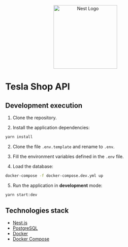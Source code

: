<p align="center">
  <a href="http://nestjs.com/" target="blank"><img src="https://nestjs.com/img/logo-small.svg" width="200" alt="Nest Logo" /></a>
</p>

# Tesla Shop API

## Development execution

1. Clone the repository.

2. Install the application dependencies:

```bash
yarn install
```

2. Clone the file ```.env.template``` and rename to ```.env```.

3. Fill the environment variables defined in the ```.env``` file.

4. Load the database:

```bash
docker-compose -f docker-compose.dev.yml up
```

5. Run the application in **development** mode:

```bash
yarn start:dev
```

## Technologies stack

- [Nest.js](https://nestjs.com)
- [PostgreSQL](https://www.postgresql.org)
- [Docker](https://www.docker.com)
- [Docker Compose](https://docs.docker.com/compose)
